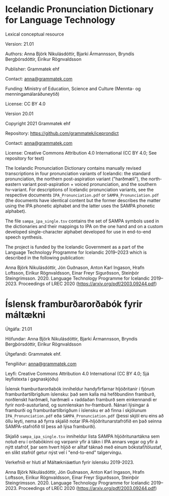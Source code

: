 # Icelandic Pronunciation Dictionary for Language Technology

Lexical conceptual resource

Version: 21.01

Authors: Anna Björk Nikulásdóttir, Bjarki Ármannsson, Bryndís Bergþórsdóttir, Eiríkur Rögnvaldsson

Publisher: Grammatek ehf

Contact: anna@grammatek.com

Funding: Ministry of Education, Science and Culture (Mennta- og menningamálaráðuneytið)

License: CC BY 4.0

Version 20.01

Copyright 2021 Grammatek ehf

Repository: https://github.com/grammatek/iceprondict

Contact: anna@grammatek.com

License: Creative Commons Attribution 4.0 International (CC BY 4.0; See repository for text)

The Icelandic Pronunciation Dictionary contains manually revised transcriptions in four pronunciation variants of Icelandic: the standard pronunciation, the northern post-aspiration variant ("harðmæli"), the north-eastern variant post-aspiration + voiced pronunciation, and the southern hv-variant. For descriptions of Icelandic pronunciation variants, see the respective documents `IPA_Pronunciation.pdf` or `SAMPA_Pronunciation.pdf` (the documents have identical content but the former describes the matter using the IPA phonetic alphabet and the latter uses the SAMPA phonetic alphabet).

The file `sampa_ipa_single.tsv` contains the set of SAMPA symbols used in the dictionaries and their mappings to IPA on the one hand and on a custom developed single-character alphabet developed for use in end-to-end speech synthesis.



The project is funded by the Icelandic Government as a part of the Language Technology Programme for Icelandic 2019–2023 which is described in the following publication:

Anna Björk Nikulásdóttir, Jón Guðnason, Anton Karl Ingason, Hrafn Loftsson, Eiríkur Rögnvaldsson, Einar Freyr Sigurðsson, Steinþór Steingrímsson. 2020. Language Technology Programme for Icelandic 2019–2023. Proceedings of LREC 2020 (https://arxiv.org/pdf/2003.09244.pdf)


# Íslensk framburðarorðabók fyrir máltækni

Útgáfa: 21.01

Höfundar: Anna Björk Nikulásdóttir, Bjarki Ármannsson, Bryndís Bergþórsdóttir, Eiríkur Rögnvaldsson

Útgefandi: Grammatek ehf.

Tengiliður: anna@grammatek.com

Leyfi: Creative Commons Attribution 4.0 International (CC BY 4.0; Sjá leyfistexta í gagnaskjóðu)

Íslensk framburðarorðabók inniheldur handyfirfarnar hljóðritanir í fjórum framburðartilbrigðum íslensku: það sem kalla má hefðbundinn framburð, norðlenskt harðmæli, harðmæli + raddaðan framburð sem einkennandi er fyrir norð-austurland, og sunnlenskan hv-framburð. Nánari lýsingar á framburði og framburðartilbrigðum í íslensku er að finna í skjölunum `IPA_Pronunciation.pdf` eða `SAMPA_Pronunciation.pdf` (þessi skjöl eru eins að öllu leyti, nema að fyrra skjalið notar IPA-hljóðritunarstafrófið en það seinna SAMPA-stafrófið til þess að lýsa framburði).

Skjalið `sampa_ipa_single.tsv` inniheldur lista SAMPA hljóðritunartákna sem notuð eru í orðabókinni og varpanir yfir á tákn í IPA annars vegar og yfir á nýtt stafróf, þar sem hvert hljóð er alltaf táknað með einum bókstaf/tölustaf, en slíkt stafróf getur nýst vel í "end-to-end" talgervingu.

Verkefnið er hluti af Máltækniáætlun fyrir íslensku 2019-2023.

Anna Björk Nikulásdóttir, Jón Guðnason, Anton Karl Ingason, Hrafn Loftsson, Eiríkur Rögnvaldsson, Einar Freyr Sigurðsson, Steinþór Steingrímsson. 2020. Language Technology Programme for Icelandic 2019–2023. Proceedings of LREC 2020 (https://arxiv.org/pdf/2003.09244.pdf)

